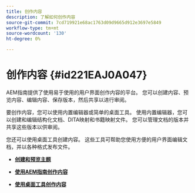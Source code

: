 ```yaml
---
title: 创作内容
description: 了解如何创作内容
source-git-commit: 7cd719921e68ac1763d09d9665d912e3697e5849
workflow-type: tm+mt
source-wordcount: '130'
ht-degree: 0%

---
```



# 创作内容 {#id221EAJ0A047}

AEM指南提供了使用易于使用的用户界面创作内容的平台。 您可以创建内容、预览内容、编辑内容、保存版本，然后共享以进行审阅。

要创作内容，您可以使用内置编辑器或简单的桌面工具。 使用内置编辑器，您可以创建和编辑结构化文档、DITA映射和书籍映射文件。 您可以管理文档的版本并共享这些版本以供审阅。

您还可以使用桌面工具创建内容。 这些工具可帮助您使用方便的用户界面编辑文档，并以各种格式发布文件。

- **[创建和预览主题](create-preview-topics.md)**

- **[使用AEM指南创作内容](authoring-content-xml-doc.md)**

- **[使用桌面工具创作内容](author-desktop-tools.md)**


